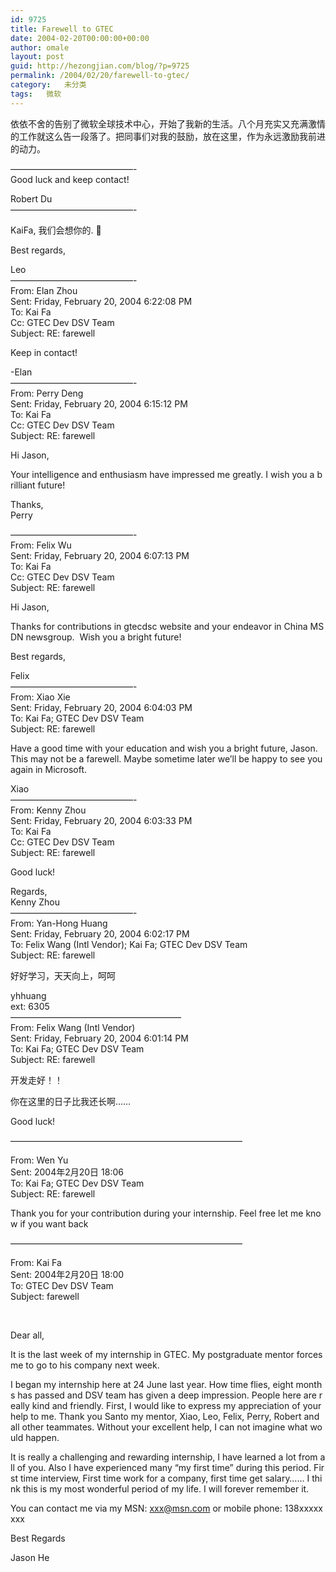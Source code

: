 ```yaml
---
id: 9725
title: Farewell to GTEC
date: 2004-02-20T00:00:00+00:00
author: omale
layout: post
guid: http://hezongjian.com/blog/?p=9725
permalink: /2004/02/20/farewell-to-gtec/
category:   未分类
tags:   微软
---
```

依依不舍的告别了微软全球技术中心，开始了我新的生活。八个月充实又充满激情的工作就这么告一段落了。把同事们对我的鼓励，放在这里，作为永远激励我前进的动力。

&#8212;&#8212;&#8212;&#8212;&#8212;&#8212;&#8212;&#8212;&#8212;&#8212;&#8212;&#8212;&#8212;&#8212;-  
Good&nbsp;luck&nbsp;and&nbsp;keep&nbsp;contact!

Robert&nbsp;Du  
&#8212;&#8212;&#8212;&#8212;&#8212;&#8212;&#8212;&#8212;&#8212;&#8212;&#8212;&#8212;&#8212;&#8212;-

KaiFa,&nbsp;我们会想你的.&nbsp;🙁

Best&nbsp;regards,

Leo  
&#8212;&#8212;&#8212;&#8212;&#8212;&#8212;&#8212;&#8212;&#8212;&#8212;&#8212;&#8212;&#8212;&#8212;-&nbsp;  
From:&nbsp;Elan&nbsp;Zhou&nbsp;  
Sent:&nbsp;Friday,&nbsp;February&nbsp;20,&nbsp;2004&nbsp;6:22:08&nbsp;PM&nbsp;  
To:&nbsp;Kai&nbsp;Fa&nbsp;  
Cc:&nbsp;GTEC&nbsp;Dev&nbsp;DSV&nbsp;Team&nbsp;  
Subject:&nbsp;RE:&nbsp;farewell&nbsp;

Keep&nbsp;in&nbsp;contact!

-Elan  
&#8212;&#8212;&#8212;&#8212;&#8212;&#8212;&#8212;&#8212;&#8212;&#8212;&#8212;&#8212;&#8212;&#8212;-&nbsp;  
From:&nbsp;Perry&nbsp;Deng&nbsp;  
Sent:&nbsp;Friday,&nbsp;February&nbsp;20,&nbsp;2004&nbsp;6:15:12&nbsp;PM&nbsp;  
To:&nbsp;Kai&nbsp;Fa&nbsp;  
Cc:&nbsp;GTEC&nbsp;Dev&nbsp;DSV&nbsp;Team&nbsp;  
Subject:&nbsp;RE:&nbsp;farewell&nbsp;

Hi&nbsp;Jason,

Your&nbsp;intelligence&nbsp;and&nbsp;enthusiasm&nbsp;have&nbsp;impressed&nbsp;me&nbsp;greatly.&nbsp;I&nbsp;wish&nbsp;you&nbsp;a&nbsp;brilliant&nbsp;future!

Thanks,  
Perry

&#8212;&#8212;&#8212;&#8212;&#8212;&#8212;&#8212;&#8212;&#8212;&#8212;&#8212;&#8212;&#8212;&#8212;-&nbsp;  
From:&nbsp;Felix&nbsp;Wu&nbsp;  
Sent:&nbsp;Friday,&nbsp;February&nbsp;20,&nbsp;2004&nbsp;6:07:13&nbsp;PM&nbsp;  
To:&nbsp;Kai&nbsp;Fa&nbsp;  
Cc:&nbsp;GTEC&nbsp;Dev&nbsp;DSV&nbsp;Team&nbsp;  
Subject:&nbsp;RE:&nbsp;farewell&nbsp;

Hi&nbsp;Jason,

Thanks&nbsp;for&nbsp;contributions&nbsp;in&nbsp;gtecdsc&nbsp;website&nbsp;and&nbsp;your&nbsp;endeavor&nbsp;in&nbsp;China&nbsp;MSDN&nbsp;newsgroup.&nbsp;&nbsp;Wish&nbsp;you&nbsp;a&nbsp;bright&nbsp;future!

Best&nbsp;regards,

Felix  
&#8212;&#8212;&#8212;&#8212;&#8212;&#8212;&#8212;&#8212;&#8212;&#8212;&#8212;&#8212;&#8212;&#8212;-&nbsp;  
From:&nbsp;Xiao&nbsp;Xie&nbsp;  
Sent:&nbsp;Friday,&nbsp;February&nbsp;20,&nbsp;2004&nbsp;6:04:03&nbsp;PM&nbsp;  
To:&nbsp;Kai&nbsp;Fa;&nbsp;GTEC&nbsp;Dev&nbsp;DSV&nbsp;Team&nbsp;  
Subject:&nbsp;RE:&nbsp;farewell&nbsp;

Have&nbsp;a&nbsp;good&nbsp;time&nbsp;with&nbsp;your&nbsp;education&nbsp;and&nbsp;wish&nbsp;you&nbsp;a&nbsp;bright&nbsp;future,&nbsp;Jason.&nbsp;This&nbsp;may&nbsp;not&nbsp;be&nbsp;a&nbsp;farewell.&nbsp;Maybe&nbsp;sometime&nbsp;later&nbsp;we’ll&nbsp;be&nbsp;happy&nbsp;to&nbsp;see&nbsp;you&nbsp;again&nbsp;in&nbsp;Microsoft.

Xiao  
&#8212;&#8212;&#8212;&#8212;&#8212;&#8212;&#8212;&#8212;&#8212;&#8212;&#8212;&#8212;&#8212;&#8212;-&nbsp;  
From:&nbsp;Kenny&nbsp;Zhou&nbsp;  
Sent:&nbsp;Friday,&nbsp;February&nbsp;20,&nbsp;2004&nbsp;6:03:33&nbsp;PM&nbsp;  
To:&nbsp;Kai&nbsp;Fa&nbsp;  
Cc:&nbsp;GTEC&nbsp;Dev&nbsp;DSV&nbsp;Team&nbsp;  
Subject:&nbsp;RE:&nbsp;farewell&nbsp;

Good&nbsp;luck!

Regards,&nbsp;  
Kenny&nbsp;Zhou&nbsp;  
&#8212;&#8212;&#8212;&#8212;&#8212;&#8212;&#8212;&#8212;&#8212;&#8212;&#8212;&#8212;&#8212;&#8212;-&nbsp;  
From:&nbsp;Yan-Hong&nbsp;Huang&nbsp;  
Sent:&nbsp;Friday,&nbsp;February&nbsp;20,&nbsp;2004&nbsp;6:02:17&nbsp;PM&nbsp;  
To:&nbsp;Felix&nbsp;Wang&nbsp;(Intl&nbsp;Vendor);&nbsp;Kai&nbsp;Fa;&nbsp;GTEC&nbsp;Dev&nbsp;DSV&nbsp;Team&nbsp;  
Subject:&nbsp;RE:&nbsp;farewell&nbsp;

好好学习，天天向上，呵呵

yhhuang&nbsp;  
ext:&nbsp;6305&nbsp;  
&#8212;&#8212;&#8212;&#8212;&#8212;&#8212;&#8212;&#8212;&#8212;&#8212;&#8212;&#8212;&#8212;&#8212;&#8212;&#8212;&#8212;&#8212;&#8212;&#8211;  
From:&nbsp;Felix&nbsp;Wang&nbsp;(Intl&nbsp;Vendor)&nbsp;  
Sent:&nbsp;Friday,&nbsp;February&nbsp;20,&nbsp;2004&nbsp;6:01:14&nbsp;PM&nbsp;  
To:&nbsp;Kai&nbsp;Fa;&nbsp;GTEC&nbsp;Dev&nbsp;DSV&nbsp;Team&nbsp;  
Subject:&nbsp;RE:&nbsp;farewell&nbsp;

开发走好！！

你在这里的日子比我还长啊……

Good&nbsp;luck!

&#8212;&#8212;&#8212;&#8212;&#8212;&#8212;&#8212;&#8212;&#8212;&#8212;&#8212;&#8212;&#8212;&#8212;&#8212;&#8212;&#8212;&#8212;&#8212;&#8212;&#8212;&#8212;&#8212;&#8212;&#8212;&#8212;&#8211;

From:&nbsp;Wen&nbsp;Yu&nbsp;  
Sent:&nbsp;2004年2月20日&nbsp;18:06  
To:&nbsp;Kai&nbsp;Fa;&nbsp;GTEC&nbsp;Dev&nbsp;DSV&nbsp;Team  
Subject:&nbsp;RE:&nbsp;farewell

Thank&nbsp;you&nbsp;for&nbsp;your&nbsp;contribution&nbsp;during&nbsp;your&nbsp;internship.&nbsp;Feel&nbsp;free&nbsp;let&nbsp;me&nbsp;know&nbsp;if&nbsp;you&nbsp;want&nbsp;back&nbsp;

&#8212;&#8212;&#8212;&#8212;&#8212;&#8212;&#8212;&#8212;&#8212;&#8212;&#8212;&#8212;&#8212;&#8212;&#8212;&#8212;&#8212;&#8212;&#8212;&#8212;&#8212;&#8212;&#8212;&#8212;&#8212;&#8212;&#8211;

From:&nbsp;Kai&nbsp;Fa&nbsp;  
Sent:&nbsp;2004年2月20日&nbsp;18:00  
To:&nbsp;GTEC&nbsp;Dev&nbsp;DSV&nbsp;Team  
Subject:&nbsp;farewell

&nbsp;

Dear&nbsp;all,&nbsp;

It&nbsp;is&nbsp;the&nbsp;last&nbsp;week&nbsp;of&nbsp;my&nbsp;internship&nbsp;in&nbsp;GTEC.&nbsp;My&nbsp;postgraduate&nbsp;mentor&nbsp;forces&nbsp;me&nbsp;to&nbsp;go&nbsp;to&nbsp;his&nbsp;company&nbsp;next&nbsp;week.

I&nbsp;began&nbsp;my&nbsp;internship&nbsp;here&nbsp;at&nbsp;24&nbsp;June&nbsp;last&nbsp;year.&nbsp;How&nbsp;time&nbsp;flies,&nbsp;eight&nbsp;months&nbsp;has&nbsp;passed&nbsp;and&nbsp;DSV&nbsp;team&nbsp;has&nbsp;given&nbsp;a&nbsp;deep&nbsp;impression.&nbsp;People&nbsp;here&nbsp;are&nbsp;really&nbsp;kind&nbsp;and&nbsp;friendly.&nbsp;First,&nbsp;I&nbsp;would&nbsp;like&nbsp;to&nbsp;express&nbsp;my&nbsp;appreciation&nbsp;of&nbsp;your&nbsp;help&nbsp;to&nbsp;me.&nbsp;Thank&nbsp;you&nbsp;Santo&nbsp;my&nbsp;mentor,&nbsp;Xiao,&nbsp;Leo,&nbsp;Felix,&nbsp;Perry,&nbsp;Robert&nbsp;and&nbsp;all&nbsp;other&nbsp;teammates.&nbsp;Without&nbsp;your&nbsp;excellent&nbsp;help,&nbsp;I&nbsp;can&nbsp;not&nbsp;imagine&nbsp;what&nbsp;would&nbsp;happen.

It&nbsp;is&nbsp;really&nbsp;a&nbsp;challenging&nbsp;and&nbsp;rewarding&nbsp;internship,&nbsp;I&nbsp;have&nbsp;learned&nbsp;a&nbsp;lot&nbsp;from&nbsp;all&nbsp;of&nbsp;you.&nbsp;Also&nbsp;I&nbsp;have&nbsp;experienced&nbsp;many&nbsp;“my&nbsp;first&nbsp;time”&nbsp;during&nbsp;this&nbsp;period.&nbsp;First&nbsp;time&nbsp;interview,&nbsp;First&nbsp;time&nbsp;work&nbsp;for&nbsp;a&nbsp;company,&nbsp;first&nbsp;time&nbsp;get&nbsp;salary&#8230;&#8230;&nbsp;I&nbsp;think&nbsp;this&nbsp;is&nbsp;my&nbsp;most&nbsp;wonderful&nbsp;period&nbsp;of&nbsp;my&nbsp;life.&nbsp;I&nbsp;will&nbsp;forever&nbsp;remember&nbsp;it.

You&nbsp;can&nbsp;contact&nbsp;me&nbsp;via&nbsp;my&nbsp;MSN:&nbsp;xxx@msn.com&nbsp;or&nbsp;mobile&nbsp;phone:&nbsp;138xxxxxxxx

Best&nbsp;Regards

Jason&nbsp;He
